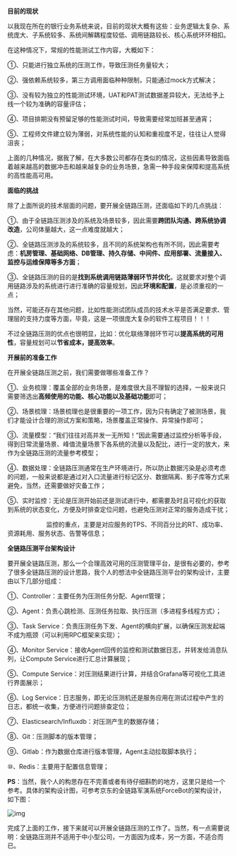**目前的现状**

以我现在所在的银行业务系统来说，目前的现状大概有这些：业务逻辑太复杂、系统庞大、子系统较多、系统间解耦程度较低、调用链路较长、核心系统环环相扣。

在这种情况下，常规的性能测试工作内容，大概如下：

①、只能进行独立系统的压测工作，导致压测任务量较大；

②、强依赖系统较多，第三方调用面临种种限制，只能通过mock方式解决；

③、没有较为独立的性能测试环境，UAT和PAT测试数据差异较大，无法给予上线一个较为准确的容量评估；

④、项目排期没有预留足够的性能测试时间，导致需要经常加班甚至通宵；

⑤、工程师文件建立较为薄弱，对系统性能的认知和重视度不足，往往让人觉得沮丧；

上面的几种情况，据我了解，在大多数公司都存在类似的情况，这些因素导致面临着越来越高的数据冲击和越来越复杂的业务场景，急需一种手段来保障和提高系统的高性能高可用。

 

**面临的挑战**

除了上面所说的技术层面的问题，要开展全链路压测，还面临如下的几点挑战：

①、由于全链路压测涉及的系统及场景较多，因此需要**跨团队沟通、跨系统协调改造**，公司体量越大，这一点难度就越大；

②、全链路压测涉及的系统较多，且不同的系统架构也有所不同，因此需要考虑：**机房管理、基础网络、DB管理、持久存储、中间件、应用部署、流量接入、监控与运维保障等多方面**；

③、全链路压测的目的是**找到系统调用链路薄弱环节并优化**，这就要求对整个调用链路涉及的系统进行进行准确的容量规划，因此**环境和配置**，是必须重视的一点；

当然，可能还存在其他问题，比如性能测试团队成员的技术水平是否满足要求、管理层的支持力度等方面，毕竟，这是一项很庞大复杂的软件工程项目！！！

不过全链路压测的优点也很明显，比如：优化联络薄弱环节可以**提高系统的可用性**，容量规划可以**节省成本，提高效率**。

 

**开展前的准备工作**

在开展全链路压测之前，我们需要做哪些准备工作？

①、业务梳理：覆盖全部的业务场景，是难度很大且不理智的选择，一般来说只需要筛选出**高频使用的功能、核心功能以及基础功能**即可；

②、场景梳理：场景梳理也是很重要的一项工作，因为只有确定了被测场景，我们才能设计合理的测试方案和策略，场景覆盖正常操作、异常操作即可；

③、流量模型：“我们往往对高并发一无所知！”因此需要通过监控分析等手段，得到日常流量场景、峰值流量场景下各系统的流量以及配比，进行一定的放大，来作为全链路压测的流量参考模型；

④、数据处理：全链路压测通常在生产环境进行，所以防止数据污染是必须考虑的问题，一般来说都是通过对入口流量进行标记区分、数据隔离、影子库等方式来避免，当然，还需要做好灾备工作；

⑤、实时监控：无论是压测开始前还是测试进行中，都需要及时且可视化的获取到系统的状态变化，方便及时排查定位问题，也避免压测对正常的服务造成干扰；

　　　　　　 监控的重点，主要是对应服务的TPS、不同百分比的RT、成功率、资源耗用、服务状态、告警等信息；

 

**全链路压测平台架构设计**

要开展全链路压测，那么一个合理高效可用的压测管理平台，是很有必要的，参考了很多全链路压测的设计思路，我个人的想法中全链路压测平台的架构设计，主要由以下几部分组成：

①、Controller：主要任务为压测任务分配、Agent管理；

②、Agent：负责心跳检测、压测任务拉取、执行压测（多进程多线程方式）；

③、Task Service：负责压测任务下发、Agent的横向扩展，以确保压测发起端不成为瓶颈（可以利用RPC框架来实现）；

④、Monitor Service：接收Agent回传的监控和测试数据日志，并转发给消息队列，让Compute Service进行汇总计算展现；

⑤、Compute Service：对压测结果进行计算，并结合Grafana等可视化工具进行界面展示；

⑥、Log Service：日志服务，即无论压测机还是服务应用在测试过程中产生的日志，都统一收集，方便进行问题排查定位；

⑦、Elasticsearch/Influxdb：对压测产生的数据存储；

⑧、Git：压测脚本的版本管理；

⑨、Gitlab：作为数据仓库进行版本管理，Agent主动拉取脚本执行；

⑩、Redis：主要用于配置信息管理；

**PS**：当然，我个人的构思存在不完善或者有待仔细斟酌的地方，这里只是给一个参考。具体的架构设计图，可参考京东的全链路军演系统ForceBot的架构设计，如下图：

![img](https://img2018.cnblogs.com/blog/983980/201903/983980-20190313215451462-1914416658.png)

 

完成了上面的工作，接下来就可以开展全链路压测的工作了。当然，有一点需要说明：全链路压测并不适用于中小型公司，一方面因为成本，另一方面，不适合而已。